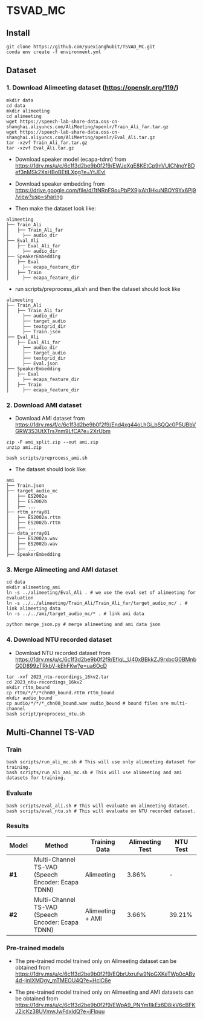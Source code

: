 # TSVAD_MC

## Install
```
git clone https://github.com/yuexianghubit/TSVAD_MC.git
conda env create -f environment.yml
```


## Dataset
### 1. Download Alimeeting dataset (https://openslr.org/119/)
```
mkdir data
cd data
mkdir alimeeting
cd alimeeting
wget https://speech-lab-share-data.oss-cn-shanghai.aliyuncs.com/AliMeeting/openlr/Train_Ali_far.tar.gz
wget https://speech-lab-share-data.oss-cn-shanghai.aliyuncs.com/AliMeeting/openlr/Eval_Ali.tar.gz
tar -xzvf Train_Ali_far.tar.gz
tar -xzvf Eval_Ali.tar.gz
```
- Download speaker model (ecapa-tdnn) from https://1drv.ms/u/c/6c1f3d2be9b0f2f9/EWJeXgE8KEtCp9nVUlCNnoYBDef3nMSk2XsHBoBEtILXpg?e=YtJEvl
- Download speaker embedding from https://drive.google.com/file/d/1tNRnF9ouPbPX9jxAh1HkuNBOY9Yx6Pj9/view?usp=sharing

- Then make the dataset look like:
 ```
alimeeting
├── Train_Ali
│   ├── Train_Ali_far 
│     ├── audio_dir
├── Eval_Ali
│   ├── Eval_Ali_far 
│     ├── audio_dir
├── SpeakerEmbedding
│   ├── Eval
│     ├── ecapa_feature_dir
│   ├── Train
│     ├── ecapa_feature_dir
```

- run scripts/preprocess_ali.sh and then the dataset should look like
```
alimeeting 
├── Train_Ali
│   ├── Train_Ali_far 
│     ├── audio_dir
│     ├── target_audio
│     ├── textgrid_dir
│     ├── Train.json
├── Eval_Ali
│   ├── Eval_Ali_far 
│     ├── audio_dir
│     ├── target_audio
│     ├── textgrid_dir
│     ├── Eval.json
├── SpeakerEmbedding
│   ├── Eval
│     ├── ecapa_feature_dir
│   ├── Train
│     ├── ecapa_feature_dir
```

### 2. Download AMI dataset
- Download AMI dataset from https://1drv.ms/f/c/6c1f3d2be9b0f2f9/End4xg44oLhGi_bSQQc0P5UBbVGRW3S3UtXTrs7nm9LfCA?e=2XrUbm

```
zip -F ami_split.zip --out ami.zip
unzip ami.zip

bash scripts/preprocess_ami.sh
```
- The dataset should look like:
```
ami
├── Train.json
├── target_audio_mc
│   ├── ES2002a
│   ├── ES2002b
│   ├── ...
├── rttm_array01
│   ├── ES2002a.rttm
│   ├── ES2002b.rttm
│   ├── ...
├── data_array01
│   ├── ES2002a.wav
│   ├── ES2002b.wav
│   ├── ...
├── SpeakerEmbedding
```

### 3. Merge Alimeeting and AMI dataset
```
cd data
mkdir alimeeting_ami
ln -s ../alimeeting/Eval_Ali . # we use the eval set of alimeeting for evaluation
ln -s ../../alimeeting/Train_Ali/Train_Ali_far/target_audio_mc/ . # link alimeeting data
ln -s ../../ami/target_audio_mc/* . # link ami data

python merge_json.py # merge alimeeting and ami data json
```


### 4. Download NTU recorded dataset
- Download NTU recorded dataset from https://1drv.ms/u/c/6c1f3d2be9b0f2f9/EflqL_U40xBBkkZJ9rxbcG0BMnbG0D899zTRkbV-kEhFKw?e=ua6OcD

```
tar -xvf 2023_ntu-recordings_16kv2.tar
cd 2023_ntu-recordings_16kv2
mkdir rttm_bound
cp rttm/*/*/*chn00_bound.rttm rttm_bound
mkdir audio_bound
cp audio/*/*/*_chn00_bound.wav audio_bound # bound files are multi-channel
bash script/preprocess_ntu.sh
```


## Multi-Channel TS-VAD
### Train
```
bash scripts/run_ali_mc.sh # This will use only alimeeting dataset for training.
bash scripts/run_ali_ami_mc.sh # This will use alimeeting and ami datasets for training.
```
### Evaluate
```
bash scripts/eval_ali.sh # This will evaluate on alimeeting dataset.
bash scripts/eval_ntu.sh # This will evaluate on NTU recorded dataset.
```

### Results
| Model | Method | Training Data | Alimeeting Test | NTU Test |
|-------|--------|---------------|-----------------|----------|
| **#1** | Multi-Channel TS-VAD <br> (Speech Encoder: Ecapa TDNN) | Alimeeting | 3.86% | - |
| **#2** | Multi-Channel TS-VAD <br> (Speech Encoder: Ecapa TDNN) | Alimeeting + AMI | 3.66% | 39.21% |


### Pre-trained models
- The pre-trained model trained only on Alimeeting dataset can be obtained from https://1drv.ms/u/c/6c1f3d2be9b0f2f9/EQbrUxrufw9NoGXKeTWp0cABv4d-jinIXMDgy_mTMEOU4Q?e=HclC6e

- The pre-trained model trained only on Alimeeting and AMI datasets can be obtained from https://1drv.ms/u/c/6c1f3d2be9b0f2f9/EWpA9_PNYm1IkEz6D8ikV6cBFKJ2icKz38UVmwJwFdxIdQ?e=jFlpuu

